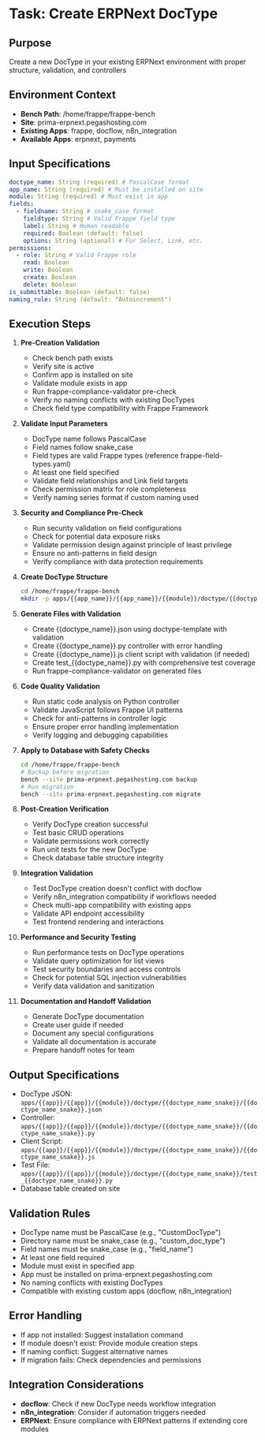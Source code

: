# Task: Create ERPNext DocType

## Purpose
Create a new DocType in your existing ERPNext environment with proper structure, validation, and controllers

## Environment Context
- **Bench Path**: /home/frappe/frappe-bench
- **Site**: prima-erpnext.pegashosting.com
- **Existing Apps**: frappe, docflow, n8n_integration
- **Available Apps**: erpnext, payments

## Input Specifications
```yaml
doctype_name: String (required) # PascalCase format
app_name: String (required) # Must be installed on site
module: String (required) # Must exist in app
fields:
  - fieldname: String # snake_case format
    fieldtype: String # Valid Frappe field type
    label: String # Human readable
    required: Boolean (default: false)
    options: String (optional) # For Select, Link, etc.
permissions:
  - role: String # Valid Frappe role
    read: Boolean
    write: Boolean
    create: Boolean
    delete: Boolean
is_submittable: Boolean (default: false)
naming_rule: String (default: "Autoincrement")
```

## Execution Steps
1. **Pre-Creation Validation**
   - Check bench path exists
   - Verify site is active
   - Confirm app is installed on site
   - Validate module exists in app
   - Run frappe-compliance-validator pre-check
   - Verify no naming conflicts with existing DocTypes
   - Check field type compatibility with Frappe Framework

2. **Validate Input Parameters**
   - DocType name follows PascalCase
   - Field names follow snake_case
   - Field types are valid Frappe types (reference frappe-field-types.yaml)
   - At least one field specified
   - Validate field relationships and Link field targets
   - Check permission matrix for role completeness
   - Verify naming series format if custom naming used

3. **Security and Compliance Pre-Check**
   - Run security validation on field configurations
   - Check for potential data exposure risks
   - Validate permission design against principle of least privilege
   - Ensure no anti-patterns in field design
   - Verify compliance with data protection requirements

4. **Create DocType Structure**
   ```bash
   cd /home/frappe/frappe-bench
   mkdir -p apps/{{app_name}}/{{app_name}}/{{module}}/doctype/{{doctype_name_snake}}
   ```

5. **Generate Files with Validation**
   - Create {{doctype_name}}.json using doctype-template with validation
   - Create {{doctype_name}}.py controller with error handling
   - Create {{doctype_name}}.js client script with validation (if needed)
   - Create test_{{doctype_name}}.py with comprehensive test coverage
   - Run frappe-compliance-validator on generated files

6. **Code Quality Validation**
   - Run static code analysis on Python controller
   - Validate JavaScript follows Frappe UI patterns
   - Check for anti-patterns in controller logic
   - Ensure proper error handling implementation
   - Verify logging and debugging capabilities

7. **Apply to Database with Safety Checks**
   ```bash
   cd /home/frappe/frappe-bench
   # Backup before migration
   bench --site prima-erpnext.pegashosting.com backup
   # Run migration
   bench --site prima-erpnext.pegashosting.com migrate
   ```

8. **Post-Creation Verification**
   - Verify DocType creation successful
   - Test basic CRUD operations
   - Validate permissions work correctly
   - Run unit tests for the new DocType
   - Check database table structure integrity

9. **Integration Validation**
   - Test DocType creation doesn't conflict with docflow
   - Verify n8n_integration compatibility if workflows needed
   - Check multi-app compatibility with existing apps
   - Validate API endpoint accessibility
   - Test frontend rendering and interactions

10. **Performance and Security Testing**
    - Run performance tests on DocType operations
    - Validate query optimization for list views
    - Test security boundaries and access controls
    - Check for potential SQL injection vulnerabilities
    - Verify data validation and sanitization

11. **Documentation and Handoff Validation**
    - Generate DocType documentation
    - Create user guide if needed
    - Document any special configurations
    - Validate all documentation is accurate
    - Prepare handoff notes for team

## Output Specifications
- DocType JSON: `apps/{{app}}/{{app}}/{{module}}/doctype/{{doctype_name_snake}}/{{doctype_name_snake}}.json`
- Controller: `apps/{{app}}/{{app}}/{{module}}/doctype/{{doctype_name_snake}}/{{doctype_name_snake}}.py`
- Client Script: `apps/{{app}}/{{app}}/{{module}}/doctype/{{doctype_name_snake}}/{{doctype_name_snake}}.js`
- Test File: `apps/{{app}}/{{app}}/{{module}}/doctype/{{doctype_name_snake}}/test_{{doctype_name_snake}}.py`
- Database table created on site

## Validation Rules
- DocType name must be PascalCase (e.g., "CustomDocType")
- Directory name must be snake_case (e.g., "custom_doc_type")
- Field names must be snake_case (e.g., "field_name")
- At least one field required
- Module must exist in specified app
- App must be installed on prima-erpnext.pegashosting.com
- No naming conflicts with existing DocTypes
- Compatible with existing custom apps (docflow, n8n_integration)

## Error Handling
- If app not installed: Suggest installation command
- If module doesn't exist: Provide module creation steps
- If naming conflict: Suggest alternative names
- If migration fails: Check dependencies and permissions

## Integration Considerations
- **docflow**: Check if new DocType needs workflow integration
- **n8n_integration**: Consider if automation triggers needed
- **ERPNext**: Ensure compliance with ERPNext patterns if extending core modules